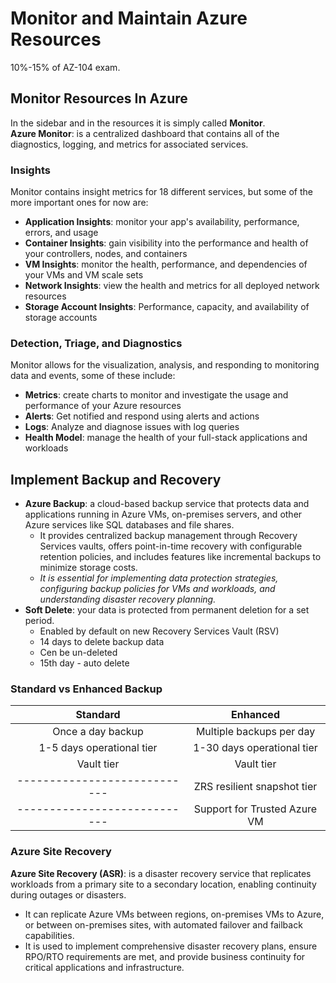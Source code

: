# Monitor and Maintain Azure Resources

10%-15% of AZ-104 exam.  

## Monitor Resources In Azure

In the sidebar and in the resources it is simply called **Monitor**.  
**Azure Monitor**: is a centralized dashboard that contains all of the diagnostics, logging, and metrics for associated services.  

### Insights

Monitor contains insight metrics for 18 different services, but some of the more important ones for now are:
- **Application Insights**: monitor your app's availability, performance, errors, and usage
- **Container Insights**: gain visibility into the performance and health of your controllers, nodes, and containers
- **VM Insights**: monitor the health, performance, and dependencies of your VMs and VM scale sets
- **Network Insights**: view the health and metrics for all deployed network resources
- **Storage Account Insights**: Performance, capacity, and availability of storage accounts

### Detection, Triage, and Diagnostics

Monitor allows for the visualization, analysis, and responding to monitoring data and events, some of these include:
- **Metrics**: create charts to monitor and investigate the usage and performance of your Azure resources
- **Alerts**: Get notified and respond using alerts and actions
- **Logs**: Analyze and diagnose issues with log queries
- **Health Model**: manage the health of your full-stack applications and workloads

## Implement Backup and Recovery

- **Azure Backup**: a cloud-based backup service that protects data and applications running in Azure VMs, on-premises servers, and other Azure services like SQL databases and file shares.
  - It provides centralized backup management through Recovery Services vaults, offers point-in-time recovery with configurable retention policies, and includes features like incremental backups to minimize storage costs.
  - *It is essential for implementing data protection strategies, configuring backup policies for VMs and workloads, and understanding disaster recovery planning.*
- **Soft Delete**: your data is protected from permanent deletion for a set period. 
  - Enabled by default on new Recovery Services Vault (RSV)
  - 14 days to delete backup data
  - Cen be un-deleted
  - 15th day - auto delete

### Standard vs Enhanced Backup

| **Standard**                | **Enhanced**                   |
|:---------------------------:|:------------------------------:|
|   Once a day backup         |   Multiple backups per day     |
|   1-5 days operational tier |   1-30 days operational tier   |
|   Vault tier                |   Vault tier                   |
|---------------------------- |   ZRS resilient snapshot tier  |
|---------------------------- |   Support for Trusted Azure VM |

### Azure Site Recovery

**Azure Site Recovery (ASR)**: is a disaster recovery service that replicates workloads from a primary site to a secondary location, enabling continuity during outages or disasters.  
- It can replicate Azure VMs between regions, on-premises VMs to Azure, or between on-premises sites, with automated failover and failback capabilities.
- It is used to implement comprehensive disaster recovery plans, ensure RPO/RTO requirements are met, and provide business continuity for critical applications and infrastructure.
